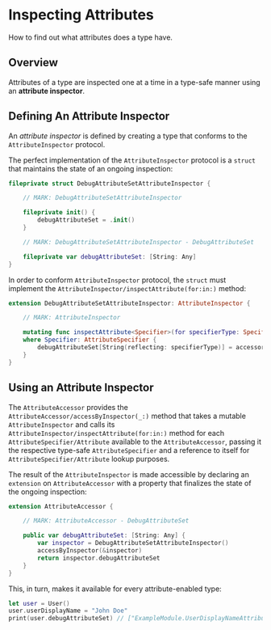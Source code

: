 # Inspecting Attributes

How to find out what attributes does a type have.

## Overview

Attributes of a type are inspected one at a time in a type-safe manner using an **attribute inspector**.

## Defining An Attribute Inspector

An _attribute inspector_ is defined by creating a type that conforms to the ``AttributeInspector`` protocol.

The perfect implementation of the ``AttributeInspector`` protocol is a `struct` that maintains the state of an ongoing inspection:

```swift
fileprivate struct DebugAttributeSetAttributeInspector {

    // MARK: DebugAttributeSetAttributeInspector

    fileprivate init() {
        debugAttributeSet = .init()
    }

    // MARK: DebugAttributeSetAttributeInspector - DebugAttributeSet

    fileprivate var debugAttributeSet: [String: Any]
}
```

In order to conform ``AttributeInspector`` protocol, the `struct` must implement the ``AttributeInspector/inspectAttribute(for:in:)`` method:

```swift
extension DebugAttributeSetAttributeInspector: AttributeInspector {

    // MARK: AttributeInspector

    mutating func inspectAttribute<Specifier>(for specifierType: Specifier.Type, in accessor: AttributeAccessor)
    where Specifier: AttributeSpecifier {
        debugAttributeSet[String(reflecting: specifierType)] = accessor[specifierType]
    }
}
```

## Using an Attribute Inspector

The ``AttributeAccessor`` provides the ``AttributeAccessor/accessByInspector(_:)`` method that takes a mutable ``AttributeInspector`` and calls its ``AttributeInspector/inspectAttribute(for:in:)`` method for each ``AttributeSpecifier/Attribute`` available to the ``AttributeAccessor``, passing it the respective type-safe ``AttributeSpecifier`` and a reference to itself for ``AttributeSpecifier/Attribute`` lookup purposes.

The result of the ``AttributeInspector`` is made accessible by declaring an `extension` on ``AttributeAccessor`` with a property that finalizes the state of the ongoing inspection:

```swift
extension AttributeAccessor {

    // MARK: AttributeAccessor - DebugAttributeSet

    public var debugAttributeSet: [String: Any] {
        var inspector = DebugAttributeSetAttributeInspector()
        accessByInspector(&inspector)
        return inspector.debugAttributeSet
    }
}
```

This, in turn, makes it available for every attribute-enabled type:

```swift
let user = User()
user.userDisplayName = "John Doe"
print(user.debugAttributeSet) // ["ExampleModule.UserDisplayNameAttributeSpecifier": "John Doe"]
```

